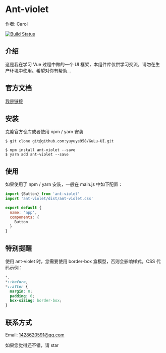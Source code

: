 # Ant-violet

作者: Carol

[![Build Status](https://www.travis-ci.org/XiaoLuo01/ant-violet.svg?branch=master)](https://www.travis-ci.org/XiaoLuo01/ant-violet)

## 介绍

这是我在学习 Vue 过程中做的一个 UI 框架，本组件库仅供学习交流，请勿在生产环境中使用。希望对你有帮助...

## 官方文档
[我是链接]()

## 安装

克隆官方仓库或者使用 npm / yarn 安装

```
$ git clone git@github.com:yuyuye958/GuLu-UI.git
    
$ npm install ant-violet --save
$ yarn add ant-violet --save
```

## 使用
如果使用了 npm / yarn 安装，一般在 main.js 中如下配置：
```js
import {Button} from 'ant-violet'
import 'ant-violet/dist/ant-violet.css'

export default {
  name: 'app',
  components: {
    Button
  }
}
```

## 特别提醒
使用 ant-violet 时，您需要使用 border-box 盒模型，否则会影响样式。CSS 代码示例：

```css
*,
*::before,
*::after {
  margin: 0;
  padding: 0;
  box-sizing: border-box;
}
```

## 联系方式
Email: 1428620591@qq.com

如果您觉得还不错，请 star